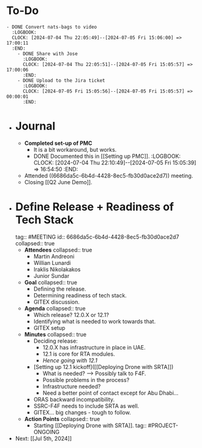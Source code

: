 # To-Do
	- DONE Convert nats-bags to video
	  :LOGBOOK:
	  CLOCK: [2024-07-04 Thu 22:05:49]--[2024-07-05 Fri 15:06:00] =>  17:00:11
	  :END:
		- DONE Share with Jose
		  :LOGBOOK:
		  CLOCK: [2024-07-04 Thu 22:05:51]--[2024-07-05 Fri 15:05:57] =>  17:00:06
		  :END:
		- DONE Upload to the Jira ticket
		  :LOGBOOK:
		  CLOCK: [2024-07-05 Fri 15:05:56]--[2024-07-05 Fri 15:05:57] =>  00:00:01
		  :END:
- # Journal
	- **Completed set-up of PMC**
		- It is a bit workaround, but works.
		- DONE Documented this in [[Setting up PMC]].
		  :LOGBOOK:
		  CLOCK: [2024-07-04 Thu 22:10:49]--[2024-07-05 Fri 15:05:39] =>  16:54:50
		  :END:
	- Attended ((6686da5c-6b4d-4428-8ec5-fb30d0ace2d7)) meeting.
	- Closing [[Q2 June Demo]].
- # Define Release + Readiness of Tech Stack
  tag:: #MEETING
  id:: 6686da5c-6b4d-4428-8ec5-fb30d0ace2d7
  collapsed:: true
	- **Attendees**
	  collapsed:: true
		- Martin Andreoni
		- Willian Lunardi
		- Iraklis Nikolakakos
		- Junior Sundar
	- **Goal**
	  collapsed:: true
		- Defining the release.
		- Determining readiness of tech stack.
		- GITEX discussion.
	- **Agenda**
	  collapsed:: true
		- Which release? 12.0.X or 12.1?
		- Identifying what is needed to work towards that.
		- GITEX setup
	- **Minutes**
	  collapsed:: true
		- Deciding release:
			- 12.0.X has infrastructure in place in UAE.
			- 12.1 is core for RTA modules.
			- *Hence going with 12.1*
		- [Setting up 12.1 kickoff]([[Deploying Drone with SRTA]])
			- What is needed? --> Possibly talk to F4F.
			- Possible problems in the process?
			- Infrastructure needed?
			- Need a better point of contact except for Abu Dhabi...
		- ORAS backward incompatibility.
		- SSRC-F4F needs to include SRTA as well.
		- GITEX... big changes - tough to follow.
	- **Action Points**
	  collapsed:: true
		- Starting [[Deploying Drone with SRTA]].
		  tag:: #PROJECT-ONGOING
- Next: [[Jul 5th, 2024]]